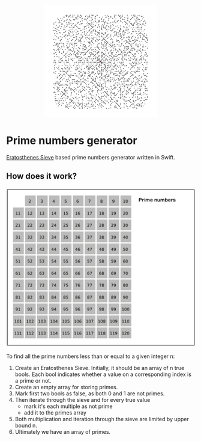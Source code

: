 <h3 align="center">
  <img src="assets/primes_icon_web.png" width="300">
</h3>

# Prime numbers generator

[Eratosthenes Sieve](https://en.wikipedia.org/wiki/Sieve_of_Eratosthenes) based prime numbers generator written in Swift.

## How does it work?

<h3 align="center">
  <img src="assets/animation.gif" width="500">
</h3>

To find all the prime numbers less than or equal to a given integer n:

1. Create an Eratosthenes Sieve. Initially, it should be an array of n true bools. Each bool indicates whether a value on a corresponding index is a prime or not.
2. Create an empty array for storing primes.
3. Mark first two bools as false, as both 0 and 1 are not primes.
4. Then iterate through the sieve and for every true value
   - mark it's each multiple as not prime
   - add it to the primes array
5. Both multiplication and iteration through the sieve are limited by upper bound n.
6. Ultimately we have an array of primes.
